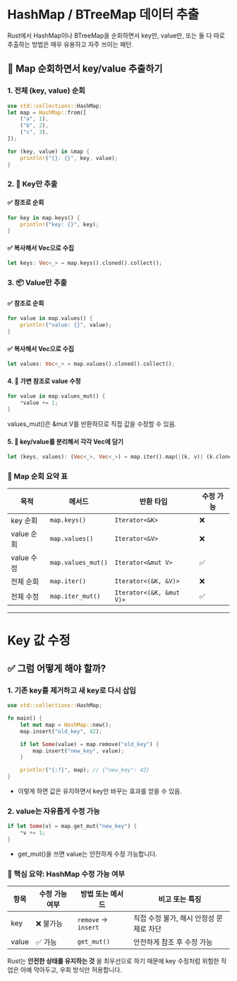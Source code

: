 # HashMap / BTreeMap 데이터 추출

Rust에서 HashMap이나 BTreeMap을 순회하면서 key만, value만, 또는 둘 다 따로 추출하는 방법은 매우 유용하고 자주 쓰이는 패턴.

## 🧠 Map 순회하면서 key/value 추출하기
### 1. 전체 (key, value) 순회
```rust
use std::collections::HashMap;
let map = HashMap::from([
    ("a", 1),
    ("b", 2),
    ("c", 3),
]);

for (key, value) in &map {
    println!("{}: {}", key, value);
}
```
### 2. 🔑 Key만 추출
#### ✅ 참조로 순회
```rust
for key in map.keys() {
    println!("key: {}", key);
}
```

#### ✅ 복사해서 Vec으로 수집
```rust
let keys: Vec<_> = map.keys().cloned().collect();
```


### 3. 📦 Value만 추출
#### ✅ 참조로 순회
```rust
for value in map.values() {
    println!("value: {}", value);
}
```

#### ✅ 복사해서 Vec으로 수집
```rust
let values: Vec<_> = map.values().cloned().collect();
```


#### 4. 🧪 가변 참조로 value 수정
```rust
for value in map.values_mut() {
    *value += 1;
}
```

values_mut()은 &mut V를 반환하므로
직접 값을 수정할 수 있음.


#### 5. 🔄 key/value를 분리해서 각각 Vec에 담기
```rust
let (keys, values): (Vec<_>, Vec<_>) = map.iter().map(|(k, v)| (k.clone(), v.clone())).unzip();
```


### 🧠 Map 순회 요약 표
| 목적             | 메서드             | 반환 타입                  | 수정 가능 |
|------------------|--------------------|----------------------------|------------|
| key 순회         | `map.keys()`       | `Iterator<&K>`             | ❌         |
| value 순회       | `map.values()`     | `Iterator<&V>`             | ❌         |
| value 수정       | `map.values_mut()` | `Iterator<&mut V>`         | ✅         |
| 전체 순회        | `map.iter()`       | `Iterator<(&K, &V)>`       | ❌         |
| 전체 수정        | `map.iter_mut()`   | `Iterator<(&K, &mut V)>`   | ✅         |


---
# Key 값 수정

## ✅ 그럼 어떻게 해야 할까?

### 1. 기존 key를 제거하고 새 key로 다시 삽입
```rust
use std::collections::HashMap;

fn main() {
    let mut map = HashMap::new();
    map.insert("old_key", 42);

    if let Some(value) = map.remove("old_key") {
        map.insert("new_key", value);
    }

    println!("{:?}", map); // {"new_key": 42}
}
```
- 이렇게 하면 값은 유지하면서 key만 바꾸는 효과를 얻을 수 있음.
 
### 2. value는 자유롭게 수정 가능
```rust
if let Some(v) = map.get_mut("new_key") {
    *v += 1;
}
```

- get_mut()을 쓰면 value는 안전하게 수정 가능합니다.

### 🔑 핵심 요약: HashMap 수정 가능 여부

| 항목         | 수정 가능 여부 | 방법 또는 메서드       | 비고 또는 특징                         |
|--------------|----------------|------------------------|----------------------------------------|
| key          | ❌ 불가능       | `remove` → `insert`    | 직접 수정 불가, 해시 안정성 문제로 차단 |
| value        | ✅ 가능         | `get_mut()`            | 안전하게 참조 후 수정 가능              |

Rust는 **안전한 상태를 유지하는 것** 을 최우선으로 하기 때문에 key 수정처럼 위험한 작업은 아예 막아두고, 우회 방식만 허용합니다.



